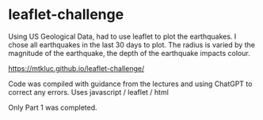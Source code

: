 # leaflet-challenge

Using US Geological Data, had to use leaflet to plot the earthquakes. I chose all earthquakes in the last 30 days to plot.
The radius is varied by the magnitude of the earthquake, the depth of the earthquake impacts colour.

https://mtkluc.github.io/leaflet-challenge/

Code was compiled with guidance from the lectures and using ChatGPT to correct any errors.
Uses javascript / leaflet / html

Only Part 1 was completed.
